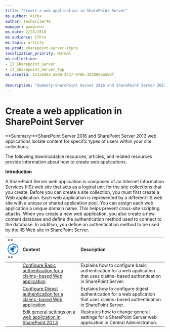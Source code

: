 ```yaml
---
title: "Create a web application in SharePoint Server"
ms.author: kirks
author: Techwriter40
manager: pamgreen
ms.date: 2/28/2018
ms.audience: ITPro
ms.topic: article
ms.prod: sharepoint-server-itpro
localization_priority: Normal
ms.collection:
- IT_Sharepoint_Server
- IT_Sharepoint_Server_Top
ms.assetid: 121c8d83-a508-4437-978b-303096aa59df

description: "Summary:SharePoint Server 2016 and SharePoint Server 2013 web applications isolate content for specific types of users within your site collections."
---
```


# Create a web application in SharePoint Server

 **Summary:**SharePoint Server 2016 and SharePoint Server 2013 web applications isolate content for specific types of users within your site collections.
  
The following downloadable resources, articles, and related resources provide information about how to create web applications.
  
 **Introduction**
  
A SharePoint Server web application is composed of an Internet Information Services (IIS) web site that acts as a logical unit for the site collections that you create. Before you can create a site collection, you must first create a Web application. Each web application is represented by a different IIS web site with a unique or shared application pool. You can assign each web application a unique domain name. This helps prevent cross-site scripting attacks. When you create a new web application, you also create a new content database and define the authentication method used to connect to the database. In addition, you define an authentication method to be used by the IIS Web site in SharePoint Server.
  
|**        ![Building blocks](../media/mod_icon_buildingblock_M.png)                 **|**Content**|**Description**|
|:-----|:-----|:-----|
||[Configure Basic authentication for a claims-based Web application](configure-basic-authentication-for-a-claims-based-web-application.md) <br/> |Explains how to configure basic authentication for a web application that uses claims-based authentication in SharePoint Server.  <br/> |
||[Configure Digest authentication for a claims-based Web application](configure-digest-authentication-for-a-claims-based-web-application.md) <br/> |Explains how to configure digest authentication for a web application that uses claims-based authentication in SharePoint Server.  <br/> |
||[Edit general settings on a web application in SharePoint 2013](edit-general-settings-on-a-web-application.md) <br/> |Illustrates how to change general settings for a SharePoint Server web application in Central Administration.  <br/> |
   

